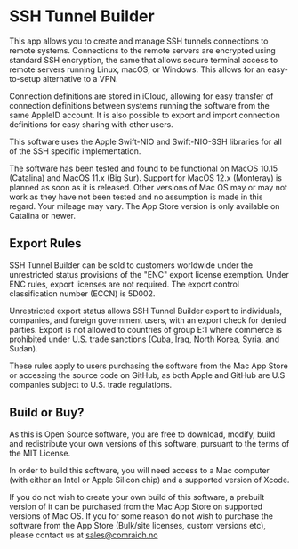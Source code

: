 # SSH Tunnel Builder

This app allows you to create and manage SSH tunnels connections to remote systems. Connections to the remote servers are encrypted using standard SSH encryption, the same that allows secure terminal access to remote servers running Linux, macOS, or Windows. This allows for an easy-to-setup alternative to a VPN.

Connection definitions are stored in iCloud, allowing for easy transfer of connection definitions between systems running the software from the same AppleID account. It is also possible to export and import connection definitions for easy sharing with other users.

This software uses the Apple Swift-NIO and Swift-NIO-SSH libraries for all of the SSH specific implementation. 

The software has been tested and found to be functional on MacOS 10.15 (Catalina) and MacOS 11.x (Big Sur). Support for MacOS 12.x (Monteray) is planned as soon as it is released. Other versions of Mac OS may or may not work as they have not been tested and no assumption is made in this regard. Your mileage may vary. The App Store version is only available on Catalina or newer.

## Export Rules

SSH Tunnel Builder can be sold to customers worldwide under the unrestricted status provisions of the "ENC" export license exemption. Under ENC rules, export licenses are not required. The export control classification number (ECCN) is 5D002.

Unrestricted export status allows SSH Tunnel Builder export to individuals, companies, and foreign government users, with an export check for denied parties. Export is not allowed to countries of group E:1 where commerce is prohibited under U.S. trade sanctions (Cuba, Iraq, North Korea, Syria, and Sudan).

These rules apply to users purchasing the software from the Mac App Store or accessing the source code on GitHub, as both Apple and GitHub are U.S companies subject to U.S. trade regulations. 

## Build or Buy?

As this is Open Source software, you are free to download, modify, build and redistribute your own versions of this software, pursuant to the terms of the MIT License.

In order to build this software, you will need access to a Mac computer (with either an Intel or Apple Silicon chip) and a supported version of Xcode.

If you do not wish to create your own build of this software, a prebuilt version of it can be purchased from the Mac App Store on supported versions of Mac OS. If you for some reason do not wish to purchase the software from the App Store (Bulk/site licenses, custom versions etc), please contact us at sales@comraich.no 

